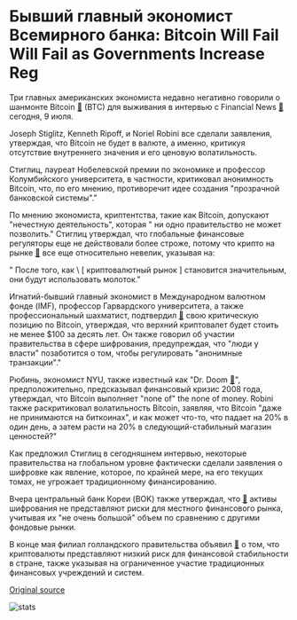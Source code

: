 # Бывший главный экономист Всемирного банка: Bitcoin Will Fail Will Fail as Governments Increase Reg

Три главных американских экономиста недавно негативно говорили о шанмонте Bitcoin  [🔗](https://cointelegraph.com/bitcoin-price-index)  (BTC) для выживания в интервью с Financial News  [🔗](https://www.fnlondon.com/articles/stiglitz-roubini-and-rogoff-lead-joint-attack-on-bitcoin-20180709)  сегодня, 9 июля.

Joseph Stiglitz, Kenneth Ripoff, и Noriel Robini все сделали заявления, утверждая, что Bitcoin не будет в валюте, а именно, критикуя отсутствие внутреннего значения и его ценовую волатильность.

Стиглиц, лауреат Нобелевской премии по экономике и профессор Колумбийского университета, в частности, критиковал анонимность Bitcoin, что, по его мнению, противоречит идее создания "прозрачной банковской системы"."

По мнению экономиста, криптентства, такие как Bitcoin, допускают "нечестную деятельность", которая " ни одно правительство не может позволить." Стиглиц утверждал, что глобальные финансовые регуляторы еще не действовали более строже, потому что крипто на рынке  [🔗](https://coinmarketcap.com/charts/)  все еще относительно невелик, указывая на:

" После того, как \ [ криптовалютный рынок \] становится значительным, они будут использовать молоток."

 Игнатий-бывший главный экономист в Международном валютном фонде (IMF), профессор Гарвардского университета, а также профессиональный шахматист, подтвердил  [🔗](https://cointelegraph.com/news/bitcoin-price-more-likely-to-hit-100-without-illicit-uses-says-harvard-economist)  свою критическую позицию по Bitcoin, утверждая, что верхний криптовалет будет стоить не менее $100 за десять лет. Он также говорил об участии правительства в сфере шифрования, предупреждая, что "люди у власти" позаботится о том, чтобы регулировать "анонимные транзакции"."

Рюбинь, экономист NYU, также известный как "Dr. Doom  [🔗](https://cointelegraph.com/news/dr-doom-slams-cryptocurrencies-says-talk-of-decentralization-is-bullst)", предположительно, предсказывал финансовый кризис 2008 года, утверждал, что Bitcoin выполняет "none of" the none of money. Robini также раскритиковал волатильность Bitcoin, заявляя, что Bitcoin "даже не принимаются на биткоинах", и как может что-то, что падает на 20% в один день, а затем расти на 20% в следующий-стабильный магазин ценностей?"

Как предложил Стиглиц в сегодняшнем интервью, некоторые правительства на глобальном уровне фактически сделали заявления о шифровке как явление, которое, по крайней мере, на его текущих томах, не угрожает традиционному финансированию.

Вчера центральный банк Кореи (BOK) также утверждал, что  [🔗](https://cointelegraph.com/news/bank-of-korea-says-crypto-investment-poses-insignificant-risk-to-local-financial-market)  активы шифрования не представляют риски для местного финансового рынка, учитывая их "не очень большой" объем по сравнению с другими фондовые рынки.

В конце мая филиал голландского правительства объявил  [🔗](https://cointelegraph.com/news/low-capitalization-institutional-exposure-make-crypto-low-risk-says-dutch-govt-report)  о том, что криптовалюты представляют низкий риск для финансовой стабильности в стране, также указывая на ограниченное участие традиционных финансовых учреждений и систем.

[Original source](https://cointelegraph.com/news/former-world-bank-chief-economist-bitcoin-will-fail-as-governments-increase-regulation)

![stats](https://c.statcounter.com/11760860/0/a89fa40b/1/ "stats")
